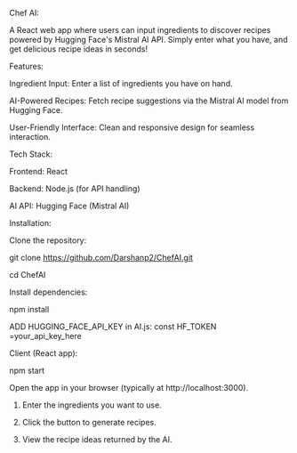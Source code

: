 Chef AI:

A React web app where users can input ingredients to discover recipes powered by Hugging Face's Mistral AI API. Simply enter what you have, and get delicious recipe ideas in seconds!

Features:

Ingredient Input: Enter a list of ingredients you have on hand.

AI-Powered Recipes: Fetch recipe suggestions via the Mistral AI model from Hugging Face.

User-Friendly Interface: Clean and responsive design for seamless interaction.

Tech Stack: 

Frontend: React

Backend: Node.js (for API handling)

AI API: Hugging Face (Mistral AI)


Installation:

Clone the repository:

git clone https://github.com/Darshanp2/ChefAI.git

cd ChefAI

Install dependencies:

npm install

ADD HUGGING_FACE_API_KEY in AI.js:
const HF_TOKEN =your_api_key_here


Client (React app):

npm start

Open the app in your browser (typically at http://localhost:3000).

1. Enter the ingredients you want to use.

2. Click the button to generate recipes.

3. View the recipe ideas returned by the AI.
